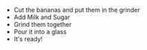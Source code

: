 - Cut the bananas and put them in the grinder
- Add Milk and Sugar
- Grind them together
- Pour it into a glass
- It's ready!